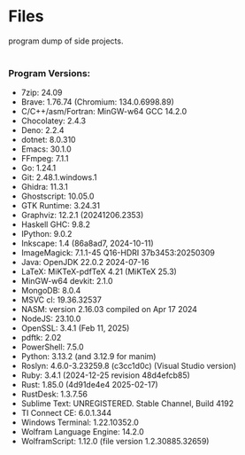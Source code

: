 # Files
program dump of side projects.
<br>
<br>

### Program Versions:
- 7zip: 24.09
- Brave: 1.76.74 (Chromium: 134.0.6998.89)
- C/C++/asm/Fortran: MinGW-w64 GCC 14.2.0
- Chocolatey: 2.4.3
- Deno: 2.2.4
- dotnet: 8.0.310
- Emacs: 30.1.0
- FFmpeg: 7.1.1
- Go: 1.24.1
- Git: 2.48.1.windows.1
- Ghidra: 11.3.1
- Ghostscript: 10.05.0
- GTK Runtime: 3.24.31
- Graphviz: 12.2.1 (20241206.2353)
- Haskell GHC: 9.8.2
- IPython: 9.0.2
- Inkscape: 1.4 (86a8ad7, 2024-10-11)
- ImageMagick: 7.1.1-45 Q16-HDRI 37b3453:20250309
- Java: OpenJDK 22.0.2 2024-07-16
- LaTeX: MiKTeX-pdfTeX 4.21 (MiKTeX 25.3)
- MinGW-w64 devkit: 2.1.0
- MongoDB: 8.0.4
- MSVC cl: 19.36.32537
- NASM: version 2.16.03 compiled on Apr 17 2024
- NodeJS: 23.10.0
- OpenSSL: 3.4.1 (Feb 11, 2025)
- pdftk: 2.02
- PowerShell: 7.5.0
- Python: 3.13.2 (and 3.12.9 for manim)
- Roslyn: 4.6.0-3.23259.8 (c3cc1d0c) (Visual Studio version)
- Ruby: 3.4.1 (2024-12-25 revision 48d4efcb85)
- Rust: 1.85.0 (4d91de4e4 2025-02-17)
- RustDesk: 1.3.7.56
- Sublime Text: UNREGISTERED. Stable Channel, Build 4192
- TI Connect CE: 6.0.1.344
- Windows Terminal: 1.22.10352.0
- Wolfram Language Engine: 14.2.0
- WolframScript: 1.12.0 (file version 1.2.30885.32659)
